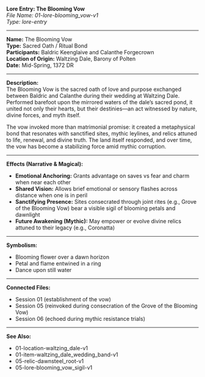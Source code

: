 **Lore Entry: The Blooming Vow**  
*File Name: 01-lore-blooming_vow-v1*  
*Type: lore-entry*

---

**Name:** The Blooming Vow  
**Type:** Sacred Oath / Ritual Bond  
**Participants:** Baldric Keenglaive and Calanthe Forgecrown  
**Location of Origin:** Waltzing Dale, Barony of Polten  
**Date:** Mid-Spring, 1372 DR

---

**Description:**  
The Blooming Vow is the sacred oath of love and purpose exchanged between Baldric and Calanthe during their wedding at Waltzing Dale. Performed barefoot upon the mirrored waters of the dale’s sacred pond, it united not only their hearts, but their destinies—an act witnessed by nature, divine forces, and myth itself.

The vow invoked more than matrimonial promise: it created a metaphysical bond that resonates with sanctified sites, mythic leylines, and relics attuned to life, renewal, and divine truth. The land itself responded, and over time, the vow has become a stabilizing force amid mythic corruption.

---

**Effects (Narrative & Magical):**
- **Emotional Anchoring:** Grants advantage on saves vs fear and charm when near each other  
- **Shared Vision:** Allows brief emotional or sensory flashes across distance when one is in peril  
- **Sanctifying Presence:** Sites consecrated through joint rites (e.g., Grove of the Blooming Vow) bear a visible sigil of blooming petals and dawnlight  
- **Future Awakening (Mythic):** May empower or evolve divine relics attuned to their legacy (e.g., Coronatta)

---

**Symbolism:**  
- Blooming flower over a dawn horizon  
- Petal and flame entwined in a ring  
- Dance upon still water

---

**Connected Files:**  
- Session 01 (establishment of the vow)  
- Session 05 (reinvoked during consecration of the Grove of the Blooming Vow)  
- Session 06 (echoed during mythic resistance trials)

---

**See Also:**  
- 01-location-waltzing_dale-v1  
- 01-item-waltzing_dale_wedding_band-v1  
- 05-relic-dawnsteel_root-v1  
- 05-lore-blooming_vow_sigil-v1